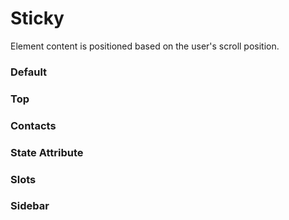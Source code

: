 # Sticky

Element content is positioned based on the user's scroll position.

<Playground />

<Usage />

<Api />

<GlobalConfig />

<Examples />

### Default

<Example src="examples/default" />

### Top

<Example src="examples/top" />

### Contacts

<Example src="examples/contacts" />

### State Attribute

<Example src="examples/state-attribute" />

### Slots

<Example src="examples/slots" />

### Sidebar

<Example src="examples/sidebar" />

<LastModified />
